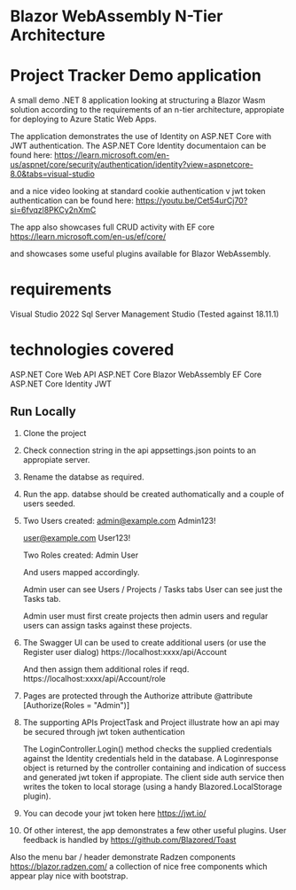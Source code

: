 
# Blazor WebAssembly N-Tier Architecture
# Project Tracker Demo application

A small demo .NET 8 application looking at structuring a Blazor Wasm solution according to the requirements of an n-tier architecture, appropiate for deploying to Azure Static Web Apps.

The application demonstrates the use of Identity on ASP.NET Core with JWT authentication.
The ASP.NET Core Identity documentaion can be found here:
https://learn.microsoft.com/en-us/aspnet/core/security/authentication/identity?view=aspnetcore-8.0&tabs=visual-studio

and a nice video looking at standard cookie authentication v jwt token authentication can be found here:
https://youtu.be/Cet54urCj70?si=6fvqzl8PKCy2nXmC


The app also showcases full CRUD activity with EF core 
https://learn.microsoft.com/en-us/ef/core/

and showcases some useful plugins available for Blazor WebAssembly.

# requirements
Visual Studio 2022
Sql Server Management Studio (Tested against 18.11.1)

# technologies covered
ASP.NET Core Web API
ASP.NET Core Blazor WebAssembly
EF Core
ASP.NET Core Identity
JWT



 


## Run Locally

1. Clone the project
2. Check connection string in the api appsettings.json points to an appropiate server.
3. Rename the databse as required.
4. Run the app. databse should be created authomatically and a couple of users seeded.

5. Two Users created:
    admin@example.com
    Admin123!

    user@example.com
    User123!

    Two Roles created:
    Admin
    User

    And users mapped accordingly.

    Admin user can see Users / Projects / Tasks tabs
    User can see just the Tasks tab.

    Admin user must first create projects then admin users and regular users can assign tasks against these projects.

6. The Swagger UI can be used to create additional users (or use the Register user dialog)
    https://localhost:xxxx/api/Account
    

    And then assign them additional roles if reqd.
    https://localhost:xxxx/api/Account/role

7. Pages are protected through the Authorize attribute
    @attribute [Authorize(Roles = "Admin")]

8. The supporting APIs ProjectTask and Project illustrate how an api may be secured through jwt      token authentication

    The LoginController.Login() method checks the supplied credentials against the Identity credentials held in the database. 
    A Loginresponse object is returned by the controller containing and indication of success and generated jwt token if appropiate.
    The client side auth service then writes the token to local storage (using a handy Blazored.LocalStorage plugin).

9.  You can decode your jwt token here 
    https://jwt.io/


10. Of other interest, the app demonstrates a few other useful plugins. User feedback is handled by 
https://github.com/Blazored/Toast

Also the menu bar / header demonstrate Radzen components 
https://blazor.radzen.com/
a collection of nice free components which appear play nice with bootstrap.



